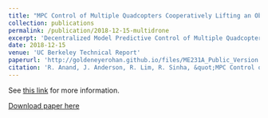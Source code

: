 ```yaml
---
title: "MPC Control of Multiple Quadcopters Cooperatively Lifting an Object"
collection: publications
permalink: /publication/2018-12-15-multidrone
excerpt: 'Decentralized Model Predictive Control of Multiple Quadcopters lifting an object with cables.'
date: 2018-12-15
venue: 'UC Berkeley Technical Report'
paperurl: 'http://goldeneyerohan.github.io/files/ME231A_Public_Version.pdf'
citation: 'R. Anand, J. Anderson, R. Lim, R. Sinha, &quot;MPC Control of Multiple Quadcopters Cooperatively Lifting an Object.&quot; <i> UC Berkeley, Technical Report, 2018. </i>'
---
```

See [this link](https://rohansinha.nl/portfolio/projects-2/) for more information. 

[Download paper here](/files/ME231A_Public_Version.pdf)
